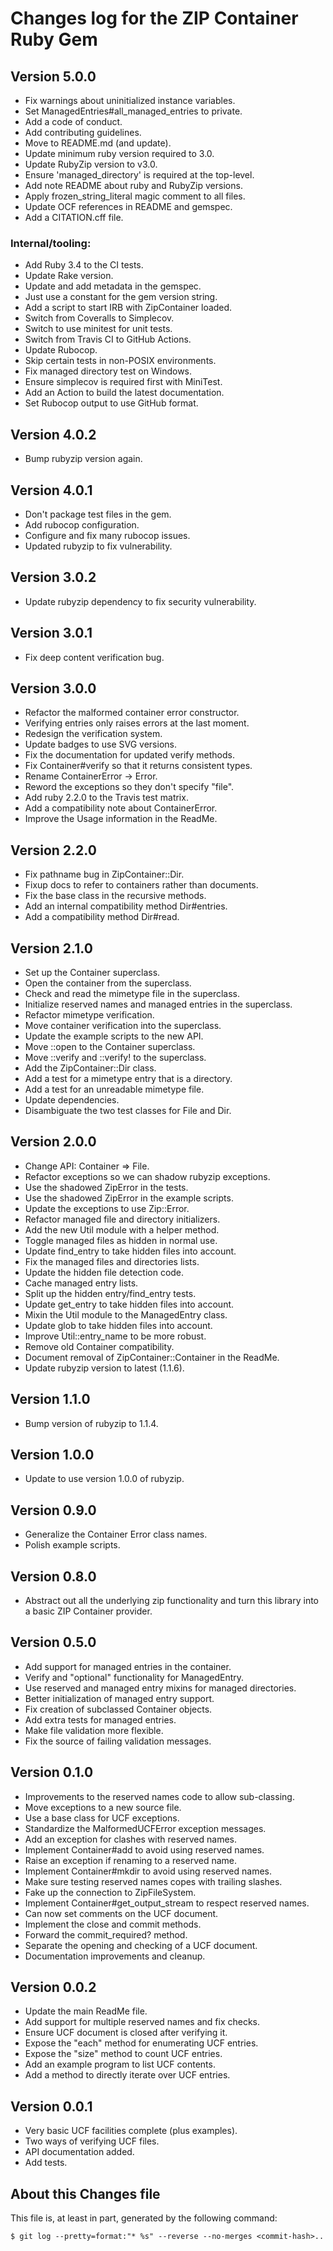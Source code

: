 # Changes log for the ZIP Container Ruby Gem

## Version 5.0.0

* Fix warnings about uninitialized instance variables.
* Set ManagedEntries#all_managed_entries to private.
* Add a code of conduct.
* Add contributing guidelines.
* Move to README.md (and update).
* Update minimum ruby version required to 3.0.
* Update RubyZip version to v3.0.
* Ensure 'managed_directory' is required at the top-level.
* Add note README about ruby and RubyZip versions.
* Apply frozen_string_literal magic comment to all files.
* Update OCF references in README and gemspec.
* Add a CITATION.cff file.

### Internal/tooling:

* Add Ruby 3.4 to the CI tests.
* Update Rake version.
* Update and add metadata in the gemspec.
* Just use a constant for the gem version string.
* Add a script to start IRB with ZipContainer loaded.
* Switch from Coveralls to Simplecov.
* Switch to use minitest for unit tests.
* Switch from Travis CI to GitHub Actions.
* Update Rubocop.
* Skip certain tests in non-POSIX environments.
* Fix managed directory test on Windows.
* Ensure simplecov is required first with MiniTest.
* Add an Action to build the latest documentation.
* Set Rubocop output to use GitHub format.

## Version 4.0.2

* Bump rubyzip version again.

## Version 4.0.1

* Don't package test files in the gem.
* Add rubocop configuration.
* Configure and fix many rubocop issues.
* Updated rubyzip to fix vulnerability.

## Version 3.0.2

* Update rubyzip dependency to fix security vulnerability.

## Version 3.0.1

* Fix deep content verification bug.

## Version 3.0.0

* Refactor the malformed container error constructor.
* Verifying entries only raises errors at the last moment.
* Redesign the verification system.
* Update badges to use SVG versions.
* Fix the documentation for updated verify methods.
* Fix Container#verify so that it returns consistent types.
* Rename ContainerError -> Error.
* Reword the exceptions so they don't specify "file".
* Add ruby 2.2.0 to the Travis test matrix.
* Add a compatibility note about ContainerError.
* Improve the Usage information in the ReadMe.

## Version 2.2.0

* Fix pathname bug in ZipContainer::Dir.
* Fixup docs to refer to containers rather than documents.
* Fix the base class in the recursive methods.
* Add an internal compatibility method Dir#entries.
* Add a compatibility method Dir#read.

## Version 2.1.0

* Set up the Container superclass.
* Open the container from the superclass.
* Check and read the mimetype file in the superclass.
* Initialize reserved names and managed entries in the superclass.
* Refactor mimetype verification.
* Move container verification into the superclass.
* Update the example scripts to the new API.
* Move ::open to the Container superclass.
* Move ::verify and ::verify! to the superclass.
* Add the ZipContainer::Dir class.
* Add a test for a mimetype entry that is a directory.
* Add a test for an unreadable mimetype file.
* Update dependencies.
* Disambiguate the two test classes for File and Dir.

## Version 2.0.0

* Change API: Container => File.
* Refactor exceptions so we can shadow rubyzip exceptions.
* Use the shadowed ZipError in the tests.
* Use the shadowed ZipError in the example scripts.
* Update the exceptions to use Zip::Error.
* Refactor managed file and directory initializers.
* Add the new Util module with a helper method.
* Toggle managed files as hidden in normal use.
* Update find_entry to take hidden files into account.
* Fix the managed files and directories lists.
* Update the hidden file detection code.
* Cache managed entry lists.
* Split up the hidden entry/find_entry tests.
* Update get_entry to take hidden files into account.
* Mixin the Util module to the ManagedEntry class.
* Update glob to take hidden files into account.
* Improve Util::entry_name to be more robust.
* Remove old Container compatibility.
* Document removal of ZipContainer::Container in the ReadMe.
* Update rubyzip version to latest (1.1.6).

## Version 1.1.0

* Bump version of rubyzip to 1.1.4.

## Version 1.0.0

* Update to use version 1.0.0 of rubyzip.

## Version 0.9.0

* Generalize the Container Error class names.
* Polish example scripts.

## Version 0.8.0

* Abstract out all the underlying zip functionality and turn this library
  into a basic ZIP Container provider.

## Version 0.5.0

* Add support for managed entries in the container.
* Verify and "optional" functionality for ManagedEntry.
* Use reserved and managed entry mixins for managed directories.
* Better initialization of managed entry support.
* Fix creation of subclassed Container objects.
* Add extra tests for managed entries.
* Make file validation more flexible.
* Fix the source of failing validation messages.

## Version 0.1.0

* Improvements to the reserved names code to allow sub-classing.
* Move exceptions to a new source file.
* Use a base class for UCF exceptions.
* Standardize the MalformedUCFError exception messages.
* Add an exception for clashes with reserved names.
* Implement Container#add to avoid using reserved names.
* Raise an exception if renaming to a reserved name.
* Implement Container#mkdir to avoid using reserved names.
* Make sure testing reserved names copes with trailing slashes.
* Fake up the connection to ZipFileSystem.
* Implement Container#get_output_stream to respect reserved names.
* Can now set comments on the UCF document.
* Implement the close and commit methods.
* Forward the commit_required? method.
* Separate the opening and checking of a UCF document.
* Documentation improvements and cleanup.

## Version 0.0.2

* Update the main ReadMe file.
* Add support for multiple reserved names and fix checks.
* Ensure UCF document is closed after verifying it.
* Expose the "each" method for enumerating UCF entries.
* Expose the "size" method to count UCF entries.
* Add an example program to list UCF contents.
* Add a method to directly iterate over UCF entries.

## Version 0.0.1

* Very basic UCF facilities complete (plus examples).
* Two ways of verifying UCF files.
* API documentation added.
* Add tests.

## About this Changes file

This file is, at least in part, generated by the following command:

```shell
$ git log --pretty=format:"* %s" --reverse --no-merges <commit-hash>..
```
